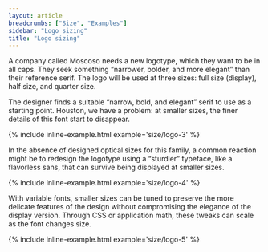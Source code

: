 ```yaml
---
layout: article
breadcrumbs: ["Size", "Examples"]
sidebar: "Logo sizing"
title: "Logo sizing"
---
```


A company called Moscoso needs a new logotype, which they want to be in all caps. They seek something “narrower, bolder, and more elegant” than their reference serif. The logo will be used at three sizes: full size (display), half size, and quarter size.

The designer finds a suitable “narrow, bold, and elegant” serif to use as a starting point. Houston, we have a problem: at smaller sizes, the finer details of this font start to disappear.

{% include inline-example.html example='size/logo-3' %}

In the absence of designed optical sizes for this family, a common reaction
might be to redesign the logotype using a “sturdier” typeface, like a flavorless sans, that can survive
being displayed at smaller sizes.

{% include inline-example.html example='size/logo-4' %}

With variable fonts, smaller sizes can be tuned to preserve the more delicate features of the design
without compromising the elegance of the display version. Through CSS or application math,
these tweaks can scale as the font changes size.

{% include inline-example.html example='size/logo-5' %}
